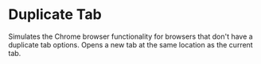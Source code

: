 Duplicate Tab
=============

Simulates the Chrome browser functionality for browsers that don't have a duplicate tab options. Opens a new tab at the same location as the current tab.